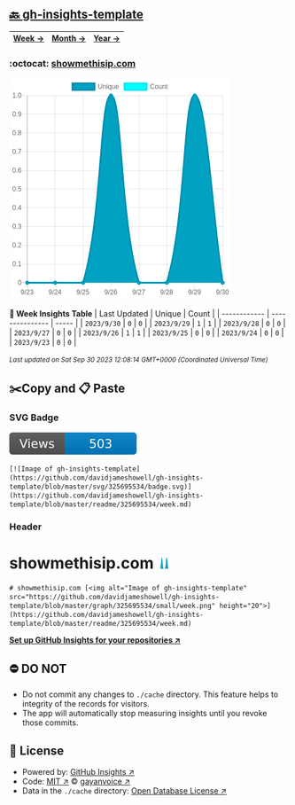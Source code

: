 ## [🔙 gh-insights-template](https://github.com/davidjameshowell/gh-insights-template)
| [**Week →**](https://github.com/davidjameshowell/gh-insights-template/blob/master/readme/325695534/week.md) | [**Month →**](https://github.com/davidjameshowell/gh-insights-template/blob/master/readme/325695534/month.md) | [**Year →**](https://github.com/davidjameshowell/gh-insights-template/blob/master/readme/325695534/year.md) |
 | ------------ | --------------- | ----- |

### :octocat: [showmethisip.com](https://github.com/davidjameshowell/showmethisip.com)
![Image of gh-insights-template](https://github.com/davidjameshowell/gh-insights-template/blob/master/graph/325695534/large/week.png)

**:calendar: Week Insights Table**
| Last Updated | Unique | Count |
 | ------------ | --------------- | ----- |
 | `2023/9/30` |  `0` | `0` |
 | `2023/9/29` |  `1` | `1` |
 | `2023/9/28` |  `0` | `0` |
 | `2023/9/27` |  `0` | `0` |
 | `2023/9/26` |  `1` | `1` |
 | `2023/9/25` |  `0` | `0` |
 | `2023/9/24` |  `0` | `0` |
 | `2023/9/23` |  `0` | `0` |

<small><i>Last updated on Sat Sep 30 2023 12:08:14 GMT+0000 (Coordinated Universal Time)</i></small>

## ✂️Copy and 📋 Paste
### SVG Badge
[![Image of gh-insights-template](https://github.com/davidjameshowell/gh-insights-template/blob/master/svg/325695534/badge.svg)](https://github.com/davidjameshowell/gh-insights-template/blob/master/readme/325695534/week.md)
```readme
[![Image of gh-insights-template](https://github.com/davidjameshowell/gh-insights-template/blob/master/svg/325695534/badge.svg)](https://github.com/davidjameshowell/gh-insights-template/blob/master/readme/325695534/week.md)
```
### Header
# showmethisip.com [<img alt="Image of gh-insights-template" src="https://github.com/davidjameshowell/gh-insights-template/blob/master/graph/325695534/small/week.png" height="20">](https://github.com/davidjameshowell/gh-insights-template/blob/master/readme/325695534/week.md)
```readme
# showmethisip.com [<img alt="Image of gh-insights-template" src="https://github.com/davidjameshowell/gh-insights-template/blob/master/graph/325695534/small/week.png" height="20">](https://github.com/davidjameshowell/gh-insights-template/blob/master/readme/325695534/week.md)
```
[**Set up GitHub Insights for your repositories ↗️**](https://github.com/gayanvoice/github-insights)
## ⛔ DO NOT
- Do not commit any changes to `./cache` directory. This feature helps to integrity of the records for visitors.
- The app will automatically stop measuring insights until you revoke those commits.
## 📄 License
- Powered by: [GitHub Insights ↗️](https://github.com/gayanvoice/github-insights)
- Code: [MIT ↗️](./LICENSE) © [gayanvoice ↗️](https://github.com/gayanvoice)
- Data in the `./cache` directory: [Open Database License ↗️](https://opendatacommons.org/licenses/odbl/1-0/)